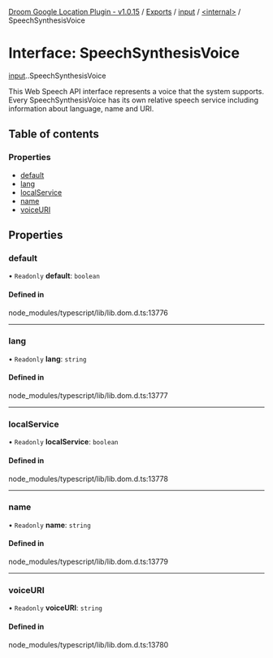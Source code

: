 [Droom Google Location Plugin - v1.0.15](../README.md) / [Exports](../modules.md) / [input](../modules/input.md) / [<internal\>](../modules/input._internal_.md) / SpeechSynthesisVoice

# Interface: SpeechSynthesisVoice

[input](../modules/input.md).[<internal>](../modules/input._internal_.md).SpeechSynthesisVoice

This Web Speech API interface represents a voice that the system supports. Every SpeechSynthesisVoice has its own relative speech service including information about language, name and URI.

## Table of contents

### Properties

- [default](input._internal_.SpeechSynthesisVoice.md#default)
- [lang](input._internal_.SpeechSynthesisVoice.md#lang)
- [localService](input._internal_.SpeechSynthesisVoice.md#localservice)
- [name](input._internal_.SpeechSynthesisVoice.md#name)
- [voiceURI](input._internal_.SpeechSynthesisVoice.md#voiceuri)

## Properties

### default

• `Readonly` **default**: `boolean`

#### Defined in

node_modules/typescript/lib/lib.dom.d.ts:13776

___

### lang

• `Readonly` **lang**: `string`

#### Defined in

node_modules/typescript/lib/lib.dom.d.ts:13777

___

### localService

• `Readonly` **localService**: `boolean`

#### Defined in

node_modules/typescript/lib/lib.dom.d.ts:13778

___

### name

• `Readonly` **name**: `string`

#### Defined in

node_modules/typescript/lib/lib.dom.d.ts:13779

___

### voiceURI

• `Readonly` **voiceURI**: `string`

#### Defined in

node_modules/typescript/lib/lib.dom.d.ts:13780

